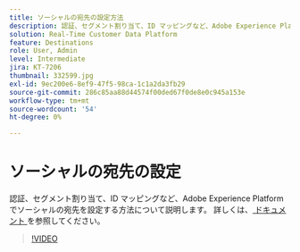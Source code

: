 ```yaml
---
title: ソーシャルの宛先の設定方法
description: 認証、セグメント割り当て、ID マッピングなど、Adobe Experience Platformでソーシャルの宛先を設定する方法について説明します。
solution: Real-Time Customer Data Platform
feature: Destinations
role: User, Admin
level: Intermediate
jira: KT-7206
thumbnail: 332599.jpg
exl-id: 9ec200e6-8ef9-47f5-98ca-1c1a2da3fb29
source-git-commit: 286c85aa88d44574f00ded67f0de8e0c945a153e
workflow-type: tm+mt
source-wordcount: '54'
ht-degree: 0%

---
```


# ソーシャルの宛先の設定

認証、セグメント割り当て、ID マッピングなど、Adobe Experience Platformでソーシャルの宛先を設定する方法について説明します。 詳しくは、[ ドキュメント ](https://experienceleague.adobe.com/docs/experience-platform/destinations/catalog/social/overview.html) を参照してください。

>[!VIDEO](https://video.tv.adobe.com/v/332599/?learn=on&enablevpops)

